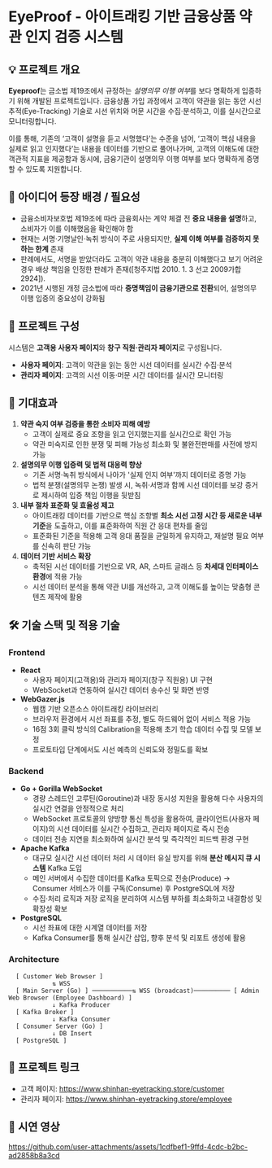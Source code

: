 # EyeProof - **아이트래킹 기반 금융상품 약관 인지 검증 시스템**

## 💡 프로젝트 개요

**Eyeproof**는 금소법 제19조에서 규정하는 *설명의무 이행 여부*를 보다 명확하게 입증하기 위해 개발된 프로젝트입니다. 금융상품 가입 과정에서 고객이 약관을 읽는 동안 시선 추적(Eye-Tracking) 기술로 시선 위치와 머문 시간을 수집·분석하고, 이를 실시간으로 모니터링합니다.

이를 통해, 기존의 ‘고객이 설명을 듣고 서명했다’는 수준을 넘어, ‘고객이 핵심 내용을 실제로 읽고 인지했다’는 내용을 데이터를 기반으로 풀어나가며, 고객의 이해도에 대한 객관적 지표을 제공함과 동시에, 금융기관이 설명의무 이행 여부를 보다 명확하게 증명할 수 있도록 지원합니다.

## 📍 아이디어 등장 배경 / 필요성

- 금융소비자보호법 제19조에 따라 금융회사는 계약 체결 전 **중요 내용을 설명**하고, 소비자가 이를 이해했음을 확인해야 함
- 현재는 서명·기명날인·녹취 방식이 주로 사용되지만, **실제 이해 여부를 검증하지 못하는 한계** 존재
- 판례에서도, 서명을 받았더라도 고객이 약관 내용을 충분히 이해했다고 보기 어려운 경우 배상 책임을 인정한 판례가 존재([청주지법 2010. 1. 3 선고 2009가합2924]).
- 2021년 시행된 개정 금소법에 따라 **증명책임이 금융기관으로 전환**되어, 설명의무 이행 입증의 중요성이 강화됨

## 📌 프로젝트 구성

시스템은 **고객용 사용자 페이지**와 **창구 직원·관리자 페이지**로 구성됩니다.

- **사용자 페이지**: 고객이 약관을 읽는 동안 시선 데이터를 실시간 수집·분석
- **관리자 페이지**: 고객의 시선 이동·머문 시간 데이터를 실시간 모니터링

## 🎯 기대효과

1. **약관 숙지 여부 검증을 통한 소비자 피해 예방**
    - 고객이 실제로 중요 조항을 읽고 인지했는지를 실시간으로 확인 가능
    - 약관 미숙지로 인한 분쟁 및 피해 가능성 최소화 및 불완전판매를 사전에 방지 가능
2. **설명의무 이행 입증력 및 법적 대응력 향상**
    - 기존 서명·녹취 방식에서 나아가 '실제 인지 여부'까지 데이터로 증명 가능
    - 법적 분쟁(설명의무 논쟁) 발생 시, 녹취·서명과 함께 시선 데이터를 보강 증거로 제시하여 입증 책임 이행을 뒷받침
3. **내부 절차 표준화 및 효율성 제고**
    - 아이트래킹 데이터를 기반으로 핵심 조항별 **최소 시선 고정 시간 등 새로운 내부 기준**을 도출하고, 이를 표준화하여 직원 간 응대 편차를 줄임
    - 표준화된 기준을 적용해 고객 응대 품질을 균일하게 유지하고, 재설명 필요 여부를 신속히 판단 가능
4. **데이터 기반 서비스 확장**
    - 축적된 시선 데이터를 기반으로 VR, AR, 스마트 글래스 등 **차세대 인터페이스 환경**에 적용 가능
    - 시선 데이터 분석을 통해 약관 UI를 개선하고, 고객 이해도를 높이는 맞춤형 콘텐츠 제작에 활용

## 🛠 기술 스택 및 적용 기술

### Frontend

- **React**
    - 사용자 페이지(고객용)와 관리자 페이지(창구 직원용) UI 구현
    - WebSocket과 연동하여 실시간 데이터 송수신 및 화면 반영
- **WebGazer.js**
    - 웹캠 기반 오픈소스 아이트래킹 라이브러리
    - 브라우저 환경에서 시선 좌표를 추정, 별도 하드웨어 없이 서비스 적용 가능
    - 16점 3회 클릭 방식의 Calibration을 적용해 초기 학습 데이터 수집 및 모델 보정
    - 프로토타입 단계에서도 시선 예측의 신뢰도와 정밀도를 확보

### Backend

- **Go + Gorilla WebSocket**
    - 경량 스레드인 고루틴(Goroutine)과 내장 동시성 지원을 활용해 다수 사용자의 실시간 연결을 안정적으로 처리
    - WebSocket 프로토콜의 양방향 통신 특성을 활용하여, 클라이언트(사용자 페이지)의 시선 데이터를 실시간 수집하고, 관리자 페이지로 즉시 전송
    - 데이터 전송 지연을 최소화하여 실시간 분석 및 즉각적인 피드백 환경 구현
- **Apache Kafka**
    - 대규모 실시간 시선 데이터 처리 시 데이터 유실 방지를 위해 **분산 메시지 큐 시스템** Kafka 도입
    - 메인 서버에서 수집한 데이터를 Kafka 토픽으로 전송(Produce) → Consumer 서비스가 이를 구독(Consume) 후 PostgreSQL에 저장
    - 수집·처리 로직과 저장 로직을 분리하여 시스템 부하를 최소화하고 내결함성 및 확장성 확보
- **PostgreSQL**
    - 시선 좌표에 대한 시계열 데이터를 저장
    - Kafka Consumer를 통해 실시간 삽입, 향후 분석 및 리포트 생성에 활용

### **Architecture**
      
      [ Customer Web Browser ]
                ⇅ WSS
      [ Main Server (Go) ] ───────────⇅ WSS (broadcast)────────── [ Admin Web Browser (Employee Dashboard) ]
                ↓ Kafka Producer
      [ Kafka Broker ]
                ↓ Kafka Consumer
      [ Consumer Server (Go) ]
                ↓ DB Insert
      [ PostgreSQL ]
      


## 🔗 프로젝트 링크

- 고객 페이지: https://www.shinhan-eyetracking.store/customer
- 관리자 페이지: https://www.shinhan-eyetracking.store/employee
  

## 🎥 시연 영상

https://github.com/user-attachments/assets/1cdfbef1-9ffd-4cdc-b2bc-ad2858b8a3cd



